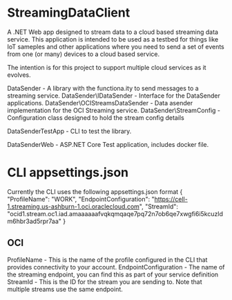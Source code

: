 # StreamingDataClient
A .NET Web app designed to stream data to a cloud based streaming data service.
This application is intended to be used as a testbed for things like IoT sameples
and other applications where you need to send a set of events from one (or many) devices
to a cloud based service.

The intention is for this project to support multiple cloud services as it evolves.

DataSender - A library with the functiona.ity to send messages to a streaming service.
DataSender\IDataSender              - Interface for the DataSender applications.
DataSender\OCIStreamsDataSender     - Data asender implementation for the OCI Streaming service.
DataSender\StreamConfig             - Configuration class designed to hold the stream config details

DataSenderTestApp                   - CLI to test the library.

DataSenderWeb                       - ASP.NET Core Test application, includes docker file.

# CLI appsettings.json
Currently the CLI uses the following appsettings.json format
{
  "ProfileName": "WORK",
  "EndpointConfiguration": "https://cell-1.streaming.us-ashburn-1.oci.oraclecloud.com",
  "StreamId": "ocid1.stream.oc1.iad.amaaaaaafvqkqmqaqe7pq72n7ob6qe7xwgfi6i5kcuzldm6hbr3ad5rpr7aa"
}

## OCI 

ProfileName                         - This is the name of the profile configured in the CLI that provides connectivity to your account.
EndpointConfiguration               - The name of the streaming endpoint, you can find this as part of your service definition
StreamId                            - This is the ID for the stream you are sending to. Note that multiple streams use the same endpoint.